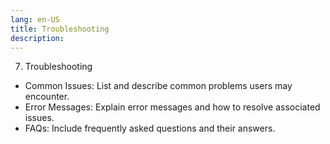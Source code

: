 ```yaml
---
lang: en-US
title: Troubleshooting
description:
---
```

7) Troubleshooting

- Common Issues: List and describe common problems users may encounter.
- Error Messages: Explain error messages and how to resolve associated issues.
- FAQs: Include frequently asked questions and their answers.